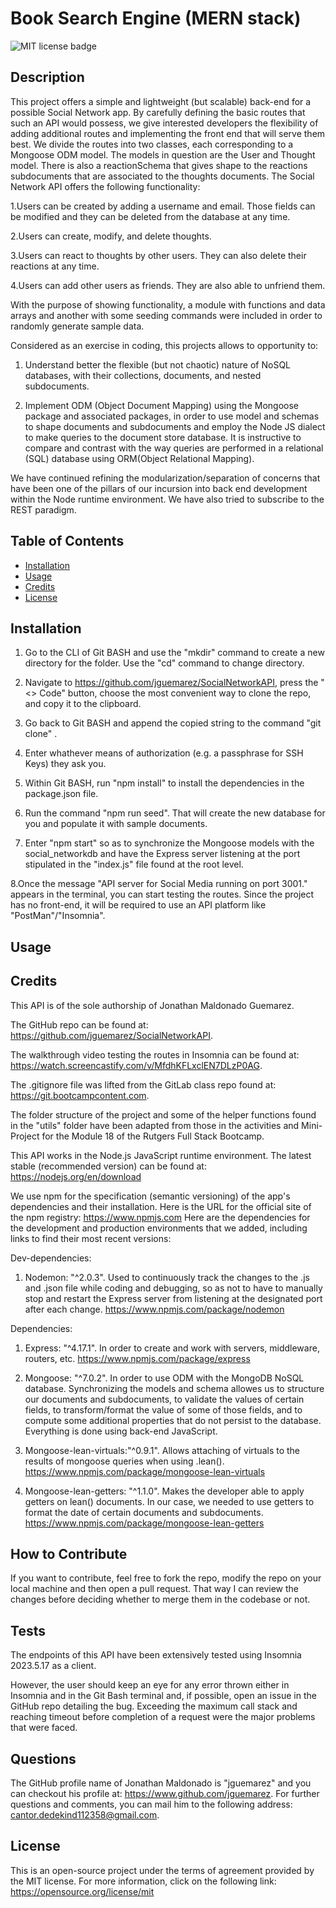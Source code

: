 # Book Search Engine (MERN stack)

![MIT license badge](https://img.shields.io/badge/license-MIT-blue)

## Description

 This project offers a simple and lightweight (but scalable) back-end for a possible Social Network app. By carefully defining the basic routes that such an API would possess, we give interested developers the flexibility of adding additional routes and implementing the front end that will serve them best. We divide the routes into two classes, each corresponding to a Mongoose ODM model. The models in question are the User and Thought model. There is also a reactionSchema that gives shape to the reactions subdocuments that are associated to the thoughts documents. The Social Network API offers the following functionality:

 1.Users can be created by adding a username and email. Those fields can be modified and they can be deleted from the database at any time.

 2.Users can create, modify, and delete thoughts.

 3.Users can react to thoughts by other users. They can also delete their reactions at any time.

 4.Users can add other users as friends. They are also able to unfriend them.

With the purpose of showing functionality, a module with functions and data arrays and another with some seeding commands were included in order to randomly generate sample data.

  Considered as an exercise in coding, this projects allows to opportunity to:
  
  1. Understand better the flexible (but not chaotic) nature of NoSQL databases, with their collections, documents, and nested subdocuments.

  2. Implement ODM (Object Document Mapping) using the Mongoose package and associated packages, in order to use model and schemas to shape documents and subdocuments and employ the Node JS dialect to make queries to the document store database. It is instructive to compare and contrast with the way queries are performed in a relational (SQL) database using ORM(Object Relational Mapping).

  We have continued refining the modularization/separation of concerns that have been one of the pillars of our incursion into back end development within the Node runtime environment. We have also tried to subscribe to the REST paradigm.

## Table of Contents

- [Installation](#installation)
- [Usage](#usage)
- [Credits](#credits)
- [License](#license)

## Installation

1. Go to the CLI of Git BASH and use the "mkdir" command to create a new directory for the folder. Use the "cd" command to change directory.

2. Navigate to <https://github.com/jguemarez/SocialNetworkAPI>, press the "<> Code" button, choose the most convenient way to clone the repo, and copy it to the clipboard.

3. Go back to Git BASH and append the copied string to the command "git clone" .

4. Enter whathever means of authorization (e.g. a passphrase for SSH Keys) they ask you.

5. Within Git BASH, run "npm install" to install the dependencies in the package.json file.

6. Run the command "npm run seed". That will create the new database for you and populate it with sample documents.

7. Enter "npm start" so as to synchronize the Mongoose models with the social_networkdb and have the Express server listening at the port stipulated in the "index.js" file found at the root level.

8.Once the message "API server for Social Media running on port 3001." appears in the terminal, you can start testing the routes. Since the project has no front-end, it will be required to use an API platform like "PostMan"/"Insomnia".

## Usage

## Credits

This API is of the sole authorship of Jonathan Maldonado Guemarez.

The GitHub repo can be found at: <https://github.com/jguemarez/SocialNetworkAPI>.

The walkthrough video testing the routes in Insomnia can be found at: <https://watch.screencastify.com/v/MfdhKFLxclEN7DLzP0AG>.

The .gitignore file was lifted from the GitLab class repo found at: <https://git.bootcampcontent.com>.

The folder structure of the project and some of the helper functions found in the "utils" folder have been adapted from those in the activities and Mini-Project for the Module 18 of the Rutgers Full Stack Bootcamp.

This API works in the Node.js JavaScript runtime environment. The latest stable (recommended version) can be found at: <https://nodejs.org/en/download>

We use npm for the specification (semantic versioning) of the app's dependencies and their installation. Here is the URL for the official site of the npm registry: <https://www.npmjs.com>
Here are the dependencies for the development and production environments that we added, including links to find their most recent versions:

Dev-dependencies:

1. Nodemon: "^2.0.3". Used to continuously track the changes to the .js and .json file while coding and debugging, so as not to have to manually stop and restart the Express server from listening at the designated port after each change.
<https://www.npmjs.com/package/nodemon>

Dependencies:

1. Express: "^4.17.1". In order to create and work with servers, middleware, routers, etc.
<https://www.npmjs.com/package/express>

2. Mongoose: "^7.0.2". In order to use ODM with the MongoDB NoSQL database. Synchronizing the models and schema allowes us to structure our documents and subdocuments, to validate the values of certain fields, to transform/format the value of some of those fields, and to compute some additional properties that do not persist to the database. Everything is done using back-end JavaScript.

3. Mongoose-lean-virtuals:"^0.9.1". Allows attaching of virtuals to the results of mongoose queries when using .lean().
<https://www.npmjs.com/package/mongoose-lean-virtuals>

4. Mongoose-lean-getters: "^1.1.0". Makes the developer able to apply getters on lean() documents. In our case, we needed to use getters to format the date of certain documents and subdocuments.
<https://www.npmjs.com/package/mongoose-lean-getters>

## How to Contribute

If you want to contribute, feel free to fork the repo, modify the repo on your local machine and then open a pull request. That way I can review the changes before deciding whether to merge them in the codebase or not.

## Tests

The endpoints of this API have been extensively tested using Insomnia 2023.5.17 as a client.

However, the user should keep an eye for any error thrown either in Insomnia and in the Git Bash terminal and, if possible, open an issue in the GitHub repo detailing the bug. Exceeding the maximum call stack and reaching timeout before completion of a request were the major problems that were faced.

## Questions

The GitHub profile name of Jonathan Maldonado is "jguemarez" and you can checkout his profile at: <https://www.github.com/jguemarez>.
For further questions and comments, you can mail him to the following address: <cantor.dedekind112358@gmail.com>.

## License

This is an open-source project under the terms of agreement provided by the MIT license.
For more information, click on the following link: <https://opensource.org/license/mit>
